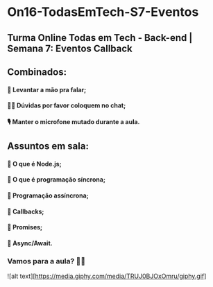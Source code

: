 
# On16-TodasEmTech-S7-Eventos

## Turma Online Todas em Tech - Back-end | Semana 7: Eventos Callback

## Combinados:

#### 🤚 Levantar a mão pra falar;
#### 🤷‍♀️ Dúvidas por favor coloquem no chat;
#### 🎙 Manter o microfone mutado durante a aula.

## Assuntos em sala: 

#### 📝 O que é Node.js;
#### 📝 O que é programação síncrona;
#### 📝 Programação assíncrona;
#### 📝 Callbacks;
#### 📝 Promises;
#### 📝 Async/Await.


### Vamos para a aula? 👩‍💻 
![alt text][https://media.giphy.com/media/TRUJ0BJOxOmru/giphy.gif]
